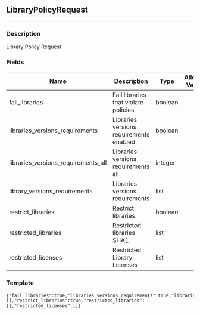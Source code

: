 ## LibraryPolicyRequest
---
### Description
Library Policy Request
### Fields
| Name | Description | Type | Allowed Values | Required |
| ---- | ----------- | ---- | -------------- | -------- |
| fail_libraries | Fail libraries that violate policies | boolean |  | false |
| libraries_versions_requirements | Libraries versions requirements enabled | boolean |  | false |
| libraries_versions_requirements_all | Libraries versions requirements all | integer |  | false |
| library_versions_requirements | Libraries versions requirements | list |  | false |
| restrict_libraries | Restrict libraries | boolean |  | false |
| restricted_libraries | Restricted libraries SHA1 | list |  | false |
| restricted_licenses | Restricted Library Licenses | list |  | false |
### Template
```
{"fail_libraries":true,"libraries_versions_requirements":true,"libraries_versions_requirements_all":0,"library_versions_requirements":[],"restrict_libraries":true,"restricted_libraries":[],"restricted_licenses":[]}
```
